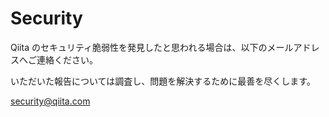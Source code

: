 # Security

Qiita のセキュリティ脆弱性を発見したと思われる場合は、以下のメールアドレスへご連絡ください。

いただいた報告については調査し、問題を解決するために最善を尽くします。

security@qiita.com

